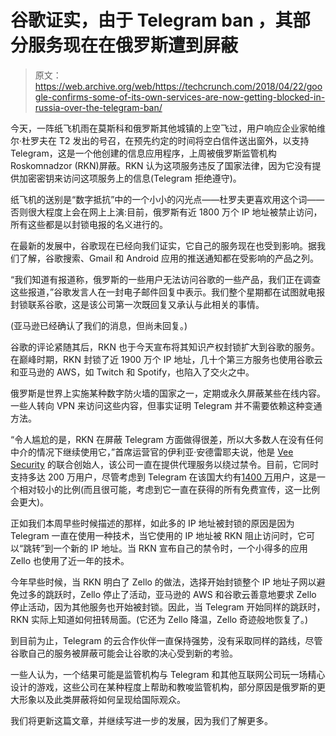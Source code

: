 # 谷歌证实，由于 Telegram ban ，其部分服务现在在俄罗斯遭到屏蔽

> 原文：<https://web.archive.org/web/https://techcrunch.com/2018/04/22/google-confirms-some-of-its-own-services-are-now-getting-blocked-in-russia-over-the-telegram-ban/>

今天，一阵纸飞机雨在莫斯科和俄罗斯其他城镇的上空飞过，用户响应企业家帕维尔·杜罗夫在 T2 发出的号召，在预先约定的时间将空白信件送出窗外，以支持 Telegram，这是一个他创建的信息应用程序，上周被俄罗斯监管机构 Roskomnadzor (RKN)屏蔽。RKN 认为这项服务违反了国家法律，因为它没有提供加密密钥来访问这项服务上的信息(Telegram 拒绝遵守)。

纸飞机的送别是“数字抵抗”中的一个小小的闪光点——杜罗夫更喜欢用这个词——否则很大程度上会在网上上演:目前，俄罗斯有近 1800 万个 IP 地址被禁止访问，所有这些都是以封锁电报的名义进行的。

在最新的发展中，谷歌现在已经向我们证实，它自己的服务现在也受到影响。据我们了解，谷歌搜索、Gmail 和 Android 应用的推送通知都在受影响的产品之列。

“我们知道有报道称，俄罗斯的一些用户无法访问谷歌的一些产品，我们正在调查这些报道，”谷歌发言人在一封电子邮件回复中表示。我们整个星期都在试图就电报封锁联系谷歌，这是该公司第一次既回复又承认与此相关的事情。

(亚马逊已经确认了我们的消息，但尚未回复。)

谷歌的评论紧随其后，RKN 也于今天宣布将其知识产权封锁扩大到谷歌的服务。在巅峰时期，RKN 封锁了近 1900 万个 IP 地址，几十个第三方服务也使用谷歌云和亚马逊的 AWS，如 Twitch 和 Spotify，也陷入了交火之中。

俄罗斯是世界上实施某种数字防火墙的国家之一，定期或永久屏蔽某些在线内容。一些人转向 VPN 来访问这些内容，但事实证明 Telegram 并不需要依赖这种变通方法。

“令人尴尬的是，RKN 在屏蔽 Telegram 方面做得很差，所以大多数人在没有任何中介的情况下继续使用它，”首席运营官的伊利亚·安德雷耶夫说，他是 [Vee Security](https://web.archive.org/web/20230324011115/https://veesecurity.com/) 的联合创始人，该公司一直在提供代理服务以绕过禁令。目前，它同时支持多达 200 万用户，尽管考虑到 Telegram 在该国大约有[1400 万](https://web.archive.org/web/20230324011115/https://techcrunch.com/2018/04/17/telegram-plays-down-russia-block-claiming-no-significant-impact-yet/)用户，这是一个相对较小的比例(而且很可能，考虑到它一直在获得的所有免费宣传，这一比例会更大)。

正如我们本周早些时候描述的那样，如此多的 IP 地址被封锁的原因是因为 Telegram 一直在使用一种技术，当它使用的 IP 地址被 RKN 阻止访问时，它可以“跳转”到一个新的 IP 地址。当 RKN 宣布自己的禁令时，一个小得多的应用 Zello 也使用了近一年的技术。

今年早些时候，当 RKN 明白了 Zello 的做法，选择开始封锁整个 IP 地址子网以避免过多的跳跃时，Zello 停止了活动，亚马逊的 AWS 和谷歌云善意地要求 Zello 停止活动，因为其他服务也开始被封锁。因此，当 Telegram 开始同样的跳跃时，RKN 实际上知道如何扭转局面。(它还为 Zello 降温，Zello 奇迹般地恢复了。)

到目前为止，Telegram 的云合作伙伴一直保持强势，没有采取同样的路线，尽管谷歌自己的服务被屏蔽可能会让谷歌的决心受到新的考验。

一些人认为，一个结果可能是监管机构与 Telegram 和其他互联网公司玩一场精心设计的游戏，这些公司在某种程度上帮助和教唆监管机构，部分原因是俄罗斯的更大形象以及此类屏蔽将如何呈现给国际观众。

我们将更新这篇文章，并继续写进一步的发展，因为我们了解更多。